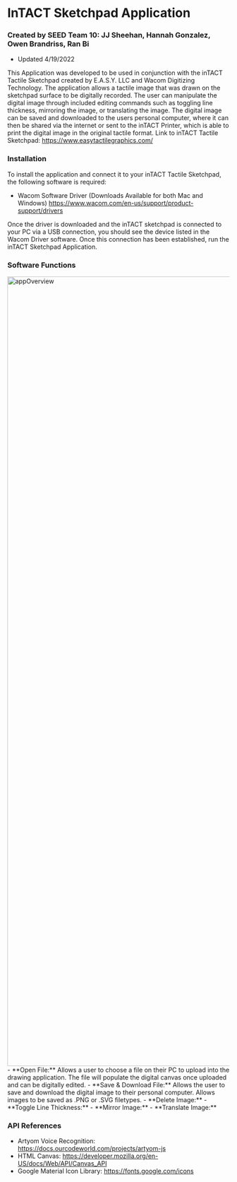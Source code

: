 # InTACT Sketchpad Application
### Created by SEED Team 10: JJ Sheehan, Hannah Gonzalez, Owen Brandriss, Ran Bi
- Updated 4/19/2022

This Application was developed to be used in conjunction with the inTACT Tactile Sketchpad created by E.A.S.Y. LLC and Wacom Digitizing Technology. The application allows a tactile image that was drawn on the sketchpad surface to be digitally recorded. The user can manipulate the digital image through included editing commands such as toggling line thickness, mirroring the image, or translating the image. The digital image can be saved and downloaded to the users personal computer, where it can then be shared via the internet or sent to the inTACT Printer, which is able to print the digital image in the original tactile format. Link to inTACT Tactile Sketchpad: https://www.easytactilegraphics.com/

### Installation
To install the application and connect it to your inTACT Tactile Sketchpad, the following software is required:
- Wacom Software Driver (Downloads Available for both Mac and Windows) https://www.wacom.com/en-us/support/product-support/drivers

Once the driver is downloaded and the inTACT sketchpad is connected to your PC via a USB connection, you should see the device listed in the Wacom Driver software. Once this connection has been established, run the inTACT Sketchpad Application. 

### Software Functions
<img width="1788" alt="appOverview" src="https://user-images.githubusercontent.com/73210026/164055537-de956810-5af1-4f5b-af24-01ec23dc088f.png">
- **Open File:** Allows a user to choose a file on their PC to upload into the drawing application. The file will populate the digital canvas once uploaded and can be digitally edited.
- **Save & Download File:** Allows the user to save and download the digital image to their personal computer. Allows images to be saved as .PNG or .SVG filetypes.
- **Delete Image:** 
- **Toggle Line Thickness:** 
- **Mirror Image:**
- **Translate Image:**

### API References
- Artyom Voice Recognition: https://docs.ourcodeworld.com/projects/artyom-js
- HTML Canvas: https://developer.mozilla.org/en-US/docs/Web/API/Canvas_API
- Google Material Icon Library: https://fonts.google.com/icons

